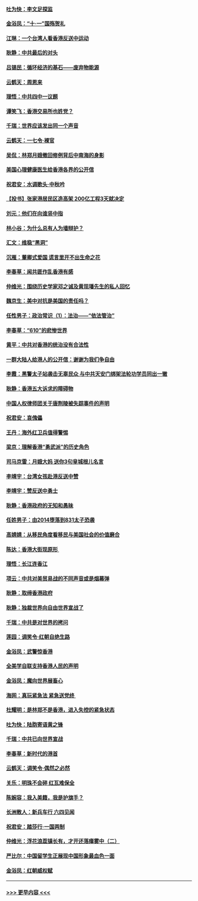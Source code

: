#### [吐为快：李文足探监](../pages/nsc993/n11509622.md?t=09091611) 
#### [金浴凤：“十‧一”国殇贺礼](../pages/nsc993/n11509593.md?t=09091611) 
#### [江琳：一个台湾人看香港反送中运动](../pages/nsc993/n11509211.md?t=09091611) 
#### [耿静：中共最后的对头](../pages/nsc993/n11508308.md?t=09091611) 
#### [吕锡民：循环经济的基石——废弃物能源](../pages/nsc993/n11508212.md?t=09091611) 
#### [云鹤天：周恩来](../pages/nsc993/n11508055.md?t=09091611) 
#### [理悟：中共四中一议题](../pages/nsc993/n11507782.md?t=09091611) 
#### [谭笑飞：香港交易所也姓党？](../pages/nsc993/n11507753.md?t=09091611) 
#### [千瑞：世界应该发出同一个声音](../pages/nsc993/n11507290.md?t=09091611) 
#### [云鹤天：一七令‧裸官](../pages/nsc993/n11507177.md?t=09091611) 
#### [吴侃：林郑月娥撤回修例背后中南海的身影](../pages/nsc993/n11506876.md?t=09091611) 
#### [美国心理健康医生给香港各界的公开信](../pages/nsc993/n11506809.md?t=09091611) 
#### [祝君安：水调歌头‧中秋吟](../pages/nsc993/n11506758.md?t=09091611) 
#### [【投书】张家港居民区造高架 200亿工程3天就决定](../pages/nsc993/n11506682.md?t=09091611) 
#### [刘元：他们在向谁竖中指](../pages/nsc993/n11505384.md?t=09091611) 
#### [林小谷：为什么总有人为墙辩护？](../pages/nsc993/n11505226.md?t=09091611) 
#### [汇文：维稳“黑洞”](../pages/nsc993/n11504347.md?t=09091611) 
#### [沉雁：董卿式爱国 谎言里开不出生命之花](../pages/nsc993/n11503215.md?t=09091611) 
#### [李春草：闻共匪作乱香港有感](../pages/nsc993/n11503072.md?t=09091611) 
#### [仲维光：围绕历史学家邓之诚及黄现璠先生的私人回忆](../pages/nsc993/n11501330.md?t=09091611) 
#### [魏京生：美中对抗是美国的责任吗？](../pages/nsc993/n11500723.md?t=09091611) 
#### [任性男子：政治常识（1）：法治——“依法管治”](../pages/nsc993/n11500791.md?t=09091611) 
#### [李春草：“610”的悲惨世界](../pages/nsc993/n11501141.md?t=09091611) 
#### [黄平：中共对香港的统治没有合法性](../pages/nsc993/n11499473.md?t=09091611) 
#### [一群大陆人给港人的公开信：谢谢为我们争自由](../pages/nsc993/n11500402.md?t=09091611) 
#### [李霞：黑警太子站袭击无辜民众 与中共天安门绑架法轮功学员同出一辙](../pages/nsc993/n11499805.md?t=09091611) 
#### [耿静：香港五大诉求的障碍物](../pages/nsc993/n11497578.md?t=09091611) 
#### [中国人权律师团关于唐荆陵被失踪事件的声明](../pages/nsc993/n11500014.md?t=09091611) 
#### [祝君安：哀傀儡](../pages/nsc993/n11499776.md?t=09091611) 
#### [王丹：海外红卫兵值得警惕](../pages/nsc993/n11498138.md?t=09091611) 
#### [梁京：理解香港“勇武派”的历史角色](../pages/nsc993/n11498006.md?t=09091611) 
#### [司马京雷：月娥大妈  送你3句皇城根儿名言](../pages/nsc993/n11497885.md?t=09091611) 
#### [李靖宇：台湾女孩赴港反送中赞](../pages/nsc993/n11497721.md?t=09091611) 
#### [李靖宇：赞反送中勇士](../pages/nsc993/n11497452.md?t=09091611) 
#### [耿静：香港政府的无知和愚昧](../pages/nsc993/n11494238.md?t=09091611) 
#### [任姓男子：由2014堕落到831太子恐袭](../pages/nsc993/n11496683.md?t=09091611) 
#### [高婧婧：从移民角度看移民与美国社会的价值磨合](../pages/nsc993/n11495757.md?t=09091611) 
#### [陈达：香港大街现原形 ](../pages/nsc993/n11495441.md?t=09091611) 
#### [理悟：长江连香江](../pages/nsc993/n11495377.md?t=09091611) 
#### [项云：中共对美贸易战的不同声音或是烟幕弹](../pages/nsc993/n11494929.md?t=09091611) 
#### [耿静：取缔香港政府](../pages/nsc993/n11494218.md?t=09091611) 
#### [耿静：独裁世界向自由世界宣战了](../pages/nsc993/n11494190.md?t=09091611) 
#### [千瑞：中共是对世界的拷问](../pages/nsc993/n11493021.md?t=09091611) 
#### [莲园：调笑令‧红朝自绝生路](../pages/nsc993/n11493011.md?t=09091611) 
#### [金浴凤：武警惊香港](../pages/nsc993/n11492994.md?t=09091611) 
#### [全美学自联支持香港人民的声明](../pages/nsc993/n11492630.md?t=09091611) 
#### [金浴凤：魔向世界展畜心](../pages/nsc993/n11492599.md?t=09091611) 
#### [海网：真玩紧急法 紧急送党终 ](../pages/nsc993/n11492535.md?t=09091611) 
#### [杜耀明：是林郑不是香港，进入失控的紧急状态](../pages/nsc993/n11491420.md?t=09091611) 
#### [吐为快：陆胞寄语黄之锋](../pages/nsc993/n11491117.md?t=09091611) 
#### [千瑞：中共已向世界宣战](../pages/nsc993/n11490123.md?t=09091611) 
#### [李春草：新时代的港首](../pages/nsc993/n11489864.md?t=09091611) 
#### [云鹤天：调笑令·偶然之必然](../pages/nsc993/n11489701.md?t=09091611) 
#### [关乐：明珠不会碎 红瓦难保全](../pages/nsc993/n11489647.md?t=09091611) 
#### [陈婉容：我入美籍，我是护旗手？](../pages/nsc993/n11487908.md?t=09091611) 
#### [长洲散人：新兵车行 六四见闻](../pages/nsc993/n11487729.md?t=09091611) 
#### [祝君安：踏莎行‧一国两制](../pages/nsc993/n11487699.md?t=09091611) 
#### [仲维光：浮花浪蕊镇长有，才开还落瘴雾中（二）](../pages/nsc993/n11483286.md?t=09091611) 
#### [严比尔：中国留学生正展现中国形象最血色一面](../pages/nsc993/n11485145.md?t=09091611) 
#### [金浴凤：红朝威权赋](../pages/nsc993/n11485191.md?t=09091611) 

----
#### [ >>> 更早内容 <<< ](../indexes/nsc993-earlier.md)
